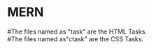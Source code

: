 # MERN

#The files named as "task" are the HTML Tasks.<br>
#The files named as"ctask" are the CSS Tasks.
